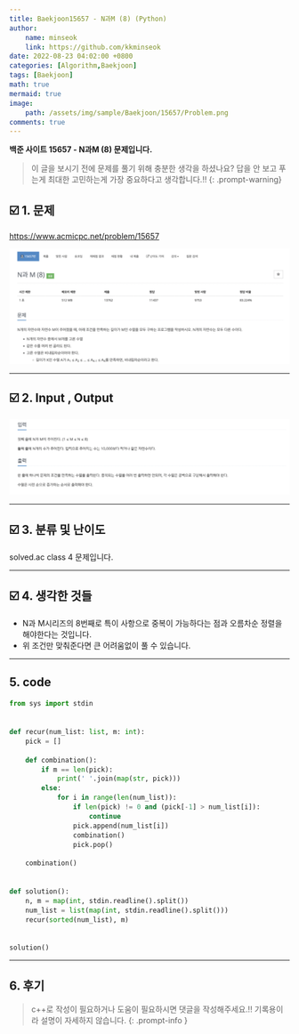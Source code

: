```yaml
---
title: Baekjoon15657 - N과M (8) (Python)
author: 
    name: minseok
    link: https://github.com/kkminseok
date: 2022-08-23 04:02:00 +0800
categories: [Algorithm,Baekjoon]
tags: [Baekjoon]
math: true
mermaid: true
image: 
    path: /assets/img/sample/Baekjoon/15657/Problem.png
comments: true
---
```


**백준 사이트 15657 - N과M (8) 문제입니다.**

> 이 글을 보시기 전에 문제를 풀기 위해 충분한 생각을 하셨나요? 답을 안 보고 푸는게 최대한 고민하는게 가장 중요하다고 생각합니다.!!
{: .prompt-warning}

## ☑️ 1. 문제
<https://www.acmicpc.net/problem/15657>


![](/assets/img/sample/Baekjoon/15657/Problem.png)

-----  

## ☑️ 2. Input , Output
![](/assets/img/sample/Baekjoon/15657/input.png)


-----  

## ☑️ 3. 분류 및 난이도

solved.ac class 4 문제입니다.

-----  

## ☑️ 4. 생각한 것들

- N과 M시리즈의 8번째로 특이 사항으로 중복이 가능하다는 점과 오름차순 정렬을 해야한다는 것입니다.
- 위 조건만 맞춰준다면 큰 어려움없이 풀 수 있습니다.


-----  

## 5. code

```python
from sys import stdin


def recur(num_list: list, m: int):
    pick = []

    def combination():
        if m == len(pick):
            print(' '.join(map(str, pick)))
        else:
            for i in range(len(num_list)):
                if len(pick) != 0 and (pick[-1] > num_list[i]):
                    continue
                pick.append(num_list[i])
                combination()
                pick.pop()

    combination()


def solution():
    n, m = map(int, stdin.readline().split())
    num_list = list(map(int, stdin.readline().split()))
    recur(sorted(num_list), m)


solution()


```

-----

## 6. 후기


> c++로 작성이 필요하거나 도움이 필요하시면 댓글을 작성해주세요.!! 기록용이라 설명이 자세하지 않습니다.
{: .prompt-info }